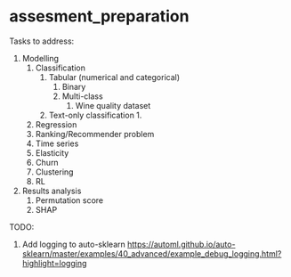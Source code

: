 # assesment_preparation

Tasks to address:
1. Modelling
   1. Classification
      1. Tabular (numerical and categorical)
         1. Binary
         2. Multi-class 
            1. Wine quality dataset 
      2. Text-only classification
         1. 
   2. Regression
   3. Ranking/Recommender problem
   4. Time series
   5. Elasticity
   6. Churn
   7. Clustering
   8. RL
2. Results analysis
   1. Permutation score
   2. SHAP



TODO:
1. Add logging to auto-sklearn https://automl.github.io/auto-sklearn/master/examples/40_advanced/example_debug_logging.html?highlight=logging
